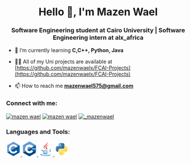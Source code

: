 <h1 align="center">Hello 👋, I'm Mazen Wael</h1>
<h3 align="center">Software Engineering student at Cairo University | Software Engineering intern at alx_africa</h3>

- 🌱 I’m currently learning **C,C++, Python, Java**

- 👨‍💻 All of my Uni projects are available at [https://github.com/mazenwaelx/FCAI-Projects](https://github.com/mazenwaelx/FCAI-Projects)

- 📫 How to reach me **mazenwael575@gmail.com**

<h3 align="left">Connect with me:</h3>
<p align="left">
<a href="https://linkedin.com/in/mazen wael" target="blank"><img align="center" src="https://raw.githubusercontent.com/rahuldkjain/github-profile-readme-generator/master/src/images/icons/Social/linked-in-alt.svg" alt="mazen wael" height="30" width="40" /></a>
<a href="https://fb.com/mazen wael" target="blank"><img align="center" src="https://raw.githubusercontent.com/rahuldkjain/github-profile-readme-generator/master/src/images/icons/Social/facebook.svg" alt="mazen wael" height="30" width="40" /></a>
<a href="https://instagram.com/_mazenwael" target="blank"><img align="center" src="https://raw.githubusercontent.com/rahuldkjain/github-profile-readme-generator/master/src/images/icons/Social/instagram.svg" alt="_mazenwael" height="30" width="40" /></a>
</p>

<h3 align="left">Languages and Tools:</h3>
<p align="left"> <a href="https://www.cprogramming.com/" target="_blank" rel="noreferrer"> <img src="https://raw.githubusercontent.com/devicons/devicon/master/icons/c/c-original.svg" alt="c" width="40" height="40"/> </a> <a href="https://www.w3schools.com/cpp/" target="_blank" rel="noreferrer"> <img src="https://raw.githubusercontent.com/devicons/devicon/master/icons/cplusplus/cplusplus-original.svg" alt="cplusplus" width="40" height="40"/> </a> <a href="https://www.java.com" target="_blank" rel="noreferrer"> <img src="https://raw.githubusercontent.com/devicons/devicon/master/icons/java/java-original.svg" alt="java" width="40" height="40"/> </a> <a href="https://www.python.org" target="_blank" rel="noreferrer"> <img src="https://raw.githubusercontent.com/devicons/devicon/master/icons/python/python-original.svg" alt="python" width="40" height="40"/> </a> </p>

